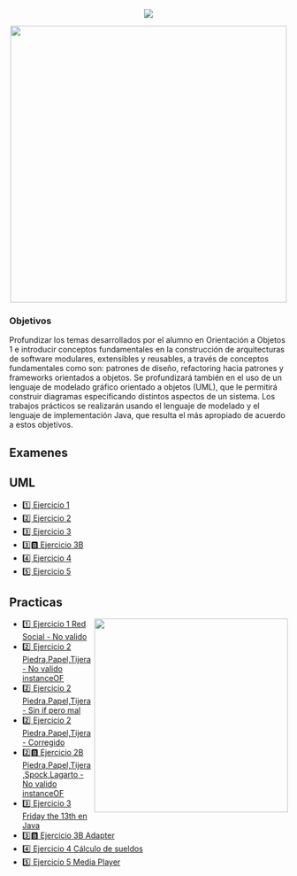 
<div align="center"> 
<img src="https://readme-typing-svg.demolab.com?font=Fira+Code&size=25&duration=1200&pause=1000&color=FF0000&center=true&width=435&lines=💻 Orientacion a Objetos 2 💻"/>
</div>

<div width="400" align="center"> 
  <p><img  width="500" src="https://mir-s3-cdn-cf.behance.net/project_modules/hd/3e8c52123735017.60f4fd2424e14.gif"></p>

</div>


<h3>Objetivos</h3>
Profundizar los temas desarrollados por el alumno en Orientación a Objetos 1 e introducir conceptos
fundamentales en la construcción de arquitecturas de software modulares, extensibles y reusables, a través
de conceptos fundamentales como son: patrones de diseño, refactoring hacia patrones y frameworks
orientados a objetos. Se profundizará también en el uso de un lenguaje de modelado gráfico orientado a
objetos (UML), que le permitirá construir diagramas especificando distintos aspectos de un sistema. Los
trabajos prácticos se realizarán usando el lenguaje de modelado y el lenguaje de implementación Java, que
resulta el más apropiado de acuerdo a estos objetivos.



<h2>Examenes</h2>


<h2>UML</h2>

- [1️⃣ Ejercicio 1](/assets/UML-EJERCICIO1.png)
- [2️⃣ Ejercicio 2](/assets/UML-EJERCICIO2.png)
- [3️⃣ Ejercicio 3](/assets/UML-EJERCICIO3.png)
- [3️⃣🅱️ Ejercicio 3B](/assets/UML-EJERCICIO3b.png)
- [4️⃣ Ejercicio 4](/assets/UML-EJERCICIO4.png)
- [5️⃣ Ejercicio 5](/assets/UML-EJERCICIO5.png)

<h2>Practicas</h2>

<p><img  width="350" align='right' src="https://media1.tenor.com/m/PUdfnHnBGK4AAAAd/art-room.gif"></p>


- [1️⃣ Ejercicio 1 Red Social - No valido](/src/main/java/Ejercicio1)
- [2️⃣ Ejercicio 2 Piedra,Papel,Tijera - No valido instanceOF](/src/main/java/Ejercicio2)
- [2️⃣ Ejercicio 2 Piedra,Papel,Tijera - Sin if pero mal](/src/main/java/Ejercicio2_SIN_IF)
- [2️⃣ Ejercicio 2 Piedra,Papel,Tijera - Corregido](/src/main/java/Ejercicio2_Ayudantes)
- [2️⃣🅱️ Ejercicio 2B Piedra,Papel,Tijera,Spock,Lagarto -  No valido instanceOF](/src/main/java/Ejercicio2B)
- [3️⃣ Ejercicio 3 Friday the 13th en Java ](/src/test/java/Ejercicio3)
- [3️⃣🅱️ Ejercicio 3B Adapter](/src/main/java/biblioteca)
- [4️⃣ Ejercicio 4 Cálculo de sueldos](/src/main/java/Ejercicio4)
- [5️⃣ Ejercicio 5 Media Player](/src/main/java/Ejercicio5)




